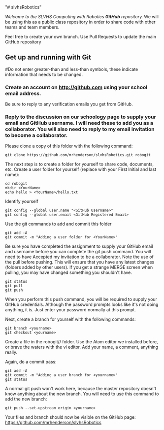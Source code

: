 "# slvhsRobotics"

*Welcome to the SLVHS Computing with Robotics __GitHub__ repository.* We will be using this as a public class repository in order to share code with other teams and team members.

Feel free to create your own branch. Use Pull Requests to update the main GitHub repository

## Get up and running with Git

#Do not enter greater-than and less-than symbols, these indicate information that needs to be changed.

### Create an account on http://github.com using your school email address.
Be sure to reply to any verification emails you get from GitHub.
### Reply to the discussion on our schoology page to supply your email and GitHub username. I will need these to add you as a collaborator. You will also need to reply to my email invitation to become a collaborator.

Please clone a copy of this folder with the following command:

```
git clone https://github.com/mrhenderson/slvhsRobotics.git robogit
```

The next step is to create a folder for yourself to share code, documents, etc. Create a user folder for yourself (replace <YourName> with your First Initial and last name):

```
cd robogit
mkdir <YourName>
echo hello > <YourName>/hello.txt
```

Identify yourself

```
git config --global user.name "<GitHub Username>"
git config --global user.email <GitHub Registered Email>
```

Use the git commands to add and commit this folder

```
git add -A
git commit -m "Adding a user folder for <YourName>"
```

Be sure you have completed the assignment to supply your GitHub email and username before you can complete the git push command.
You will need to have Accepted my invitation to be a collaborator. Note the use of the pull before pushing. This will ensure that you have any latest changes (folders added by other users). If you get a strange MERGE screen when pulling, you may have changed something you shouldn't have.

```
git status
git pull
git push
```
When you perform this push command, you will be required to supply your GitHub credentials. Although the password prompts looks like it's not doing anything, it is. Just enter your password normally at this prompt.

Next, create a branch for yourself with the following commands:

```
git branch <yourname>
git checkout <yourname>
```

Create a file in the robogit/<yourname>/ folder. Use the Atom editor we installed before, or brave the waters with the vi editor. Add your name, a comment, anything really.

Again, do a commit pass:

```
git add -A
git commit -m "Adding a user branch for <yourname>"
git status
```

A normal git push won't work here, because the master repository doesn't know anything about the new branch. You will need to use this command to add the new branch:

```
git push --set-upstream origin <yourname>
```

Your files and branch should now be visible on the GitHub page: https://github.com/mrhenderson/slvhsRobotics

